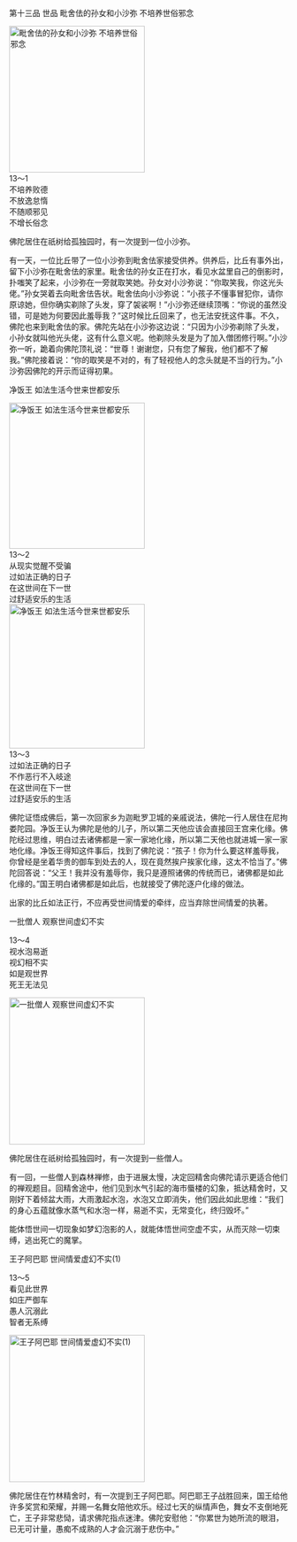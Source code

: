 第十三品 世品 毗舍佉的孙女和小沙弥 不培养世俗邪念


<div class="e2">
<img src="images/fjj-55-1.jpg" width="245" height="265" alt="毗舍佉的孙女和小沙弥 不培养世俗邪念"/>
<div>
13～1<br>
 不培养败德<br>
 不放逸怠惰<br>
 不随顺邪见<br>
 不增长俗念
</div>
</div>

佛陀居住在祇树给孤独园时，有一次提到一位小沙弥。

有一天，一位比丘带了一位小沙弥到毗舍佉家接受供养。供养后，比丘有事外出，留下小沙弥在毗舍佉的家里。毗舍佉的孙女正在打水，看见水盆里自己的倒影时，扑嗤笑了起来，小沙弥在一旁就取笑她。孙女对小沙弥说：“你取笑我，你这光头佬。”孙女哭着去向毗舍佉告状。毗舍佉向小沙弥说：“小孩子不懂事冒犯你，请你原谅她，但你确实剃除了头发，穿了袈裟啊！”小沙弥还继续顶嘴：“你说的虽然没错，可是她为何要因此羞辱我？”这时候比丘回来了，也无法安抚这件事。不久，佛陀也来到毗舍佉的家。佛陀先站在小沙弥这边说：“只因为小沙弥剃除了头发，小孙女就叫他光头佬，这有什么意义呢。他剃除头发是为了加入僧团修行啊。”小沙弥一听，跪着向佛陀顶礼说：“世尊！谢谢您，只有您了解我，他们都不了解我。”佛陀接着说：“你的取笑是不对的，有了轻视他人的念头就是不当的行为。”小沙弥因佛陀的开示而证得初果。

净饭王 如法生活今世来世都安乐


<div class="e2">
<img src="images/fjj-55-2.jpg" width="245" height="264" alt="净饭王 如法生活今世来世都安乐"/>
<div>
13～2<br>
 从现实觉醒不受骗<br>
 过如法正确的日子<br>
 在这世间在下一世<br>
 过舒适安乐的生活
</div>
</div>


<div class="e2">
<img src="images/fjj-55-3.jpg" width="245" height="261" alt="净饭王 如法生活今世来世都安乐"/>
<div>
13～3<br>
 过如法正确的日子<br>
 不作恶行不入岐途<br>
 在这世间在下一世<br>
 过舒适安乐的生活
</div>
</div>

佛陀证悟成佛后，第一次回家乡为迦毗罗卫城的亲戚说法，佛陀一行人居住在尼拘娄陀园。净饭王认为佛陀是他的儿子，所以第二天他应该会直接回王宫来化缘。佛陀经过思维，明白过去诸佛都是一家一家地化缘，所以第二天他也就进城一家一家地化缘。净饭王得知这件事后，找到了佛陀说：“孩子！你为什么要这样羞辱我，你曾经是坐着华贵的御车到处去的人，现在竟然挨户挨家化缘，这太不恰当了。”佛陀回答说：“父王！我并没有羞辱你，我只是遵照诸佛的传统而已，诸佛都是如此化缘的。”国王明白诸佛都是如此后，也就接受了佛陀逐户化缘的做法。

出家的比丘如法正行，不应再受世间情爱的牵绊，应当弃除世间情爱的执著。



一批僧人 观察世间虚幻不实


<div class="e2">
<div>
 <p class="p13-5">13～4<br>
 视水泡易逝<br>
 视幻相不实<br>
 如是观世界<br>
 死王无法见</p> 
</div>
<img src="images/fjj-55-4.jpg" width="245" height="266" alt="一批僧人 观察世间虚幻不实"/>
</div>

佛陀居住在祇树给孤独园时，有一次提到一些僧人。

有一回，一些僧人到森林禅修，由于进展太慢，决定回精舍向佛陀请示更适合他们的禅观题目。回精舍途中，他们见到水气引起的海市蜃楼的幻象，抵达精舍时，又刚好下着倾盆大雨，大雨激起水泡，水泡又立即消失，他们因此如此思维：“我们的身心五蕴就像水蒸气和水泡一样，易逝不实，无常变化，终归毁坏。”

能体悟世间一切现象如梦幻泡影的人，就能体悟世间空虚不实，从而灭除一切束缚，逃出死亡的魔掌。



王子阿巴耶 世间情爱虚幻不实(1)


<div class="e2">
<div>
 <p class="p13-5">13～5<br>
 看见此世界<br>
 如庄严御车<br>
 愚人沉溺此<br>
 智者无系缚<br>
 </p> 
</div>
<img src="images/fjj-55-5.jpg" width="245" height="266" alt="王子阿巴耶 世间情爱虚幻不实(1)"/>
</div>

佛陀居住在竹林精舍时，有一次提到王子阿巴耶。阿巴耶王子战胜回来，国王给他许多奖赏和荣耀，并赐一名舞女陪他欢乐。经过七天的纵情声色，舞女不支倒地死亡，王子非常悲恸，请求佛陀指点迷津。佛陀安慰他：“你累世为她所流的眼泪，已无可计量，愚痴不成熟的人才会沉溺于悲伤中。”
